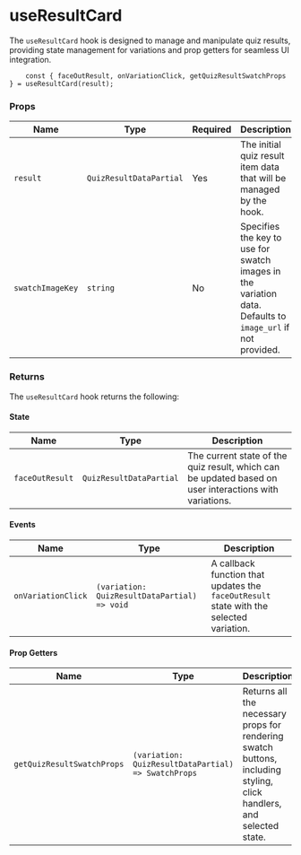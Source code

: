 # useResultCard

The `useResultCard` hook is designed to manage and manipulate quiz results, providing state management for variations and prop getters for seamless UI integration.

```tsx
    const { faceOutResult, onVariationClick, getQuizResultSwatchProps } = useResultCard(result);
```

### Props 

| Name | Type | Required | Description |
|------|------|----------|-------------|
| `result` | `QuizResultDataPartial` | Yes | The initial quiz result item data that will be managed by the hook. |
| `swatchImageKey` | `string` | No | Specifies the key to use for swatch images in the variation data. Defaults to `image_url` if not provided. |

### Returns

The `useResultCard` hook returns the following:

#### State

| Name | Type | Description |
|------|------|-------------|
| `faceOutResult` | `QuizResultDataPartial` | The current state of the quiz result, which can be updated based on user interactions with variations. |

#### Events

| Name | Type | Description |
|------|------|-------------|
| `onVariationClick` | `(variation: QuizResultDataPartial) => void` | A callback function that updates the `faceOutResult` state with the selected variation. |

#### Prop Getters

| Name | Type | Description |
|------|------|-------------|
| `getQuizResultSwatchProps` | `(variation: QuizResultDataPartial) => SwatchProps` | Returns all the necessary props for rendering swatch buttons, including styling, click handlers, and selected state. |
